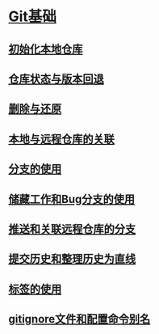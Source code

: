 # [Git基础](20210701171151.md)

## [初始化本地仓库](20210630222928.md)

## [仓库状态与版本回退](20210701120721.md)

## [删除与还原](20210701123339.md)

## [本地与远程仓库的关联](20210701125412.md)

## [分支的使用](20210701144330.md)

## [储藏工作和Bug分支的使用](20210701152844.md)

## [推送和关联远程仓库的分支](20210701154539.md)

## [提交历史和整理历史为直线](20210701160352.md) 

## [标签的使用](20210701161156.md)

## [gitignore文件和配置命令别名](20210701162650.md)